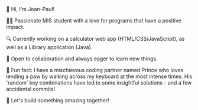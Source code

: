 👋 Hi, I'm Jean-Paul! 

👨‍💻 Passionate MIS student with a love for programs that have a positive impact. 

🔍 Currently working on a calculator web app (HTML/CSS/JavaScript), as well as a Library application (Java). 

🤝 Open to collaboration and always eager to learn new things. 

🎉 Fun fact: I have a mischievous coding partner named Prince who loves lending a paw by walking across my keyboard at the most intense times. His 'random' key combinations have led to some insightful solutions - and a few accidental commits!  

🚀 Let's build something amazing together!
